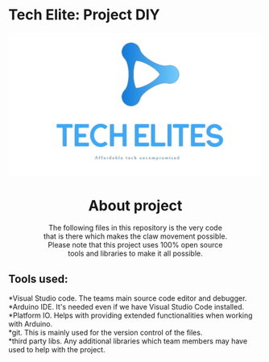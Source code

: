 # Tech Elite: Project DIY

![company logo](TechElitesLogo.png)

<h1 align="center">
About project
</h1>

<p align="center"> 
The following files in this repository is the very code <br> 
that is there which makes the claw movement possible. <br> 
Please note that this project uses 100% open source <br> 
tools and libraries to make it all possible. <br>
</p>

## Tools used: <br>
*Visual Studio code. The teams main source code editor and debugger.<br>
*Arduino IDE. It's needed even if we have Visual Studio Code installed.<br>
*Platform IO. Helps with providing extended functionalities when working with Arduino.<br>
*git. This is mainly used for the version control of the files.<br>
*third party libs. Any additional libraries which team members may have used to help with the project. <br>

